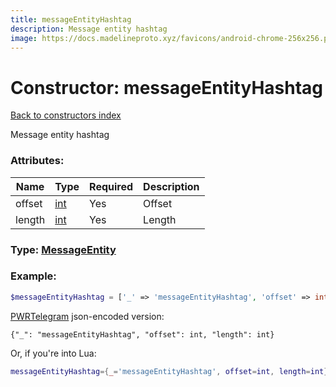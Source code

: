 ```yaml
---
title: messageEntityHashtag
description: Message entity hashtag
image: https://docs.madelineproto.xyz/favicons/android-chrome-256x256.png
---
```

# Constructor: messageEntityHashtag  
[Back to constructors index](index.md)



Message entity hashtag

### Attributes:

| Name     |    Type       | Required | Description |
|----------|---------------|----------|-------------|
|offset|[int](../types/int.md) | Yes|Offset|
|length|[int](../types/int.md) | Yes|Length|



### Type: [MessageEntity](../types/MessageEntity.md)


### Example:

```php
$messageEntityHashtag = ['_' => 'messageEntityHashtag', 'offset' => int, 'length' => int];
```  

[PWRTelegram](https://pwrtelegram.xyz) json-encoded version:

```
{"_": "messageEntityHashtag", "offset": int, "length": int}
```


Or, if you're into Lua:

```lua
messageEntityHashtag={_='messageEntityHashtag', offset=int, length=int}

```


